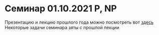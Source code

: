 # Семинар 01.10.2021 P, NP

Презентацию и лекцию прошлого года можно посмотреть вот [здесь](http://wiki.cs.hse.ru/%D0%90%D0%BB%D0%B3%D0%BE%D1%80%D0%B8%D1%82%D0%BC%D1%8B_%D0%B8_%D1%81%D1%82%D1%80%D1%83%D0%BA%D1%82%D1%83%D1%80%D1%8B_%D0%B4%D0%B0%D0%BD%D0%BD%D1%8B%D1%85_2_2020/2021)
Некоторые задачи семинара зяты с прошлой лекции
